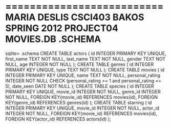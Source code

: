 ==========================
MARIA DESLIS
CSCI403 BAKOS SPRING 2012
PROJECT04
MOVIES.DB .SCHEMA
==========================
sqlite> .schema
CREATE TABLE actors (
	id INTEGER PRIMARY KEY UNIQUE,
	first_name TEXT NOT NULL,
	last_name TEXT NOT NULL,
	gender TEXT NOT NULL,
	age INTEGER NOT NULL
);
CREATE TABLE genres (
	id INTEGER PRIMARY KEY UNIQUE,
	type TEXT NOT NULL
);
CREATE TABLE movies (
	id INTEGER PRIMARY KEY UNIQUE,
	name TEXT NOT NULL,
	personal_rating INTEGER NOT NULL CHECK (personal_rating >= 1 and personal_rating <= 5),
	date_seen  DATE NOT NULL
);
CREATE TABLE species (
	id INTEGER PRIMARY KEY UNIQUE,
	movie_id INTEGER NOT NULL,
	genre_id INTEGER NOT NULL,
	FOREIGN KEY(movie_id) REFERENCES movies(id),
	FOREIGN KEY(genre_id) REFERENCES genres(id)
);
CREATE TABLE starring (
	id INTEGER PRIMARY KEY UNIQUE,
	movie_id INTEGER NOT NULL,
	actor_id INTEGER NOT NULL,
	FOREIGN KEY(movie_id) REFERENCES movies(id),
	FOREIGN KEY(actor_id) REFERENCES actors(id)
);

